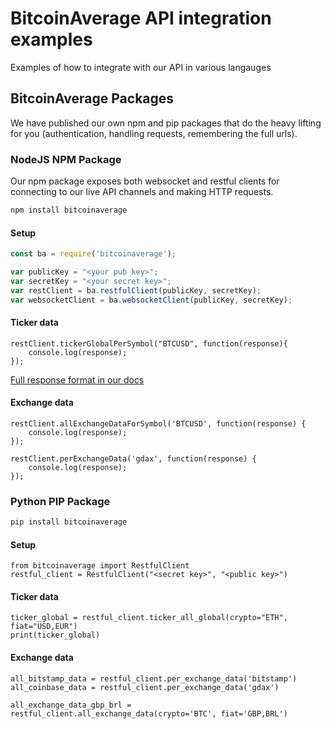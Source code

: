 # BitcoinAverage API integration examples
Examples of how to integrate with our API in various langauges

## BitcoinAverage Packages

We have published our own npm and pip packages that do the heavy lifting for you (authentication, handling requests, remembering the full urls).


###  NodeJS NPM Package
Our npm package exposes both websocket and restful clients for connecting to our live API channels and making HTTP requests.

```bash
npm install bitcoinaverage
```
#### Setup
```javascript
const ba = require('bitcoinaverage');

var publicKey = "<your pub key>";
var secretKey = "<your secret key>"; 
var restClient = ba.restfulClient(publicKey, secretKey);
var websocketClient = ba.websocketClient(publicKey, secretKey);
```

#### Ticker data

```
restClient.tickerGlobalPerSymbol("BTCUSD", function(response){
	console.log(response);
});
```
[Full response format in our docs](https://apiv2.bitcoinaverage.com/#ticker-data-per-symbol)

#### Exchange data
```
restClient.allExchangeDataForSymbol('BTCUSD', function(response) {
    console.log(response);
});

restClient.perExchangeData('gdax', function(response) {
    console.log(response);
});
```


### Python PIP Package


```bash
pip install bitcoinaverage
```

#### Setup
```
from bitcoinaverage import RestfulClient
restful_client = RestfulClient("<secret key>", "<public key>")
```

#### Ticker data
```
ticker_global = restful_client.ticker_all_global(crypto="ETH", fiat="USD,EUR")
print(ticker_global)
```

#### Exchange data
```
all_bitstamp_data = restful_client.per_exchange_data('bitstamp')
all_coinbase_data = restful_client.per_exchange_data('gdax')

all_exchange_data_gbp_brl = restful_client.all_exchange_data(crypto='BTC', fiat='GBP,BRL')
```

